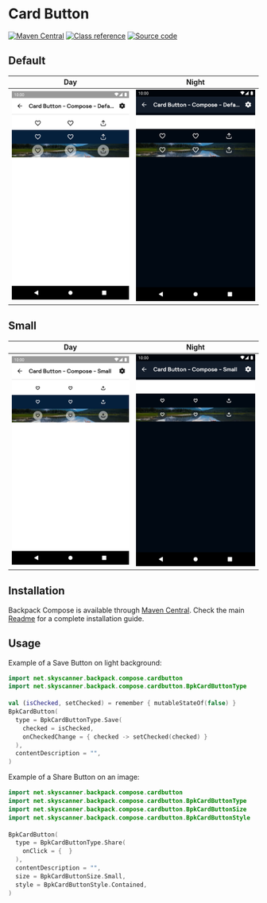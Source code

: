 # Card Button

[![Maven Central](https://img.shields.io/maven-central/v/net.skyscanner.backpack/backpack-compose)](https://search.maven.org/artifact/net.skyscanner.backpack/backpack-compose)
[![Class reference](https://img.shields.io/badge/Class%20reference-Android-blue)](https://backpack.github.io/android/backpack-compose/net.skyscanner.backpack.compose.button)
[![Source code](https://img.shields.io/badge/Source%20code-GitHub-lightgrey)](https://github.com/Skyscanner/backpack-android/tree/main/backpack-compose/src/main/kotlin/net/skyscanner/backpack/compose/button)

## Default

| Day                                                                                                                                                                      | Night                                                                                                                                                                                   |
|--------------------------------------------------------------------------------------------------------------------------------------------------------------------------|-----------------------------------------------------------------------------------------------------------------------------------------------------------------------------------------|
| <img src="https://raw.githubusercontent.com/Skyscanner/backpack-android/main/docs/compose/CardButton/screenshots/default.png" alt="Card Button component" width="375" /> | <img src="https://raw.githubusercontent.com/Skyscanner/backpack-android/main/docs/compose/CardButton/screenshots/default_dm.png" alt="Card Button component - dark mode" width="375" /> |

## Small

| Day                                                                                                                                                                          | Night                                                                                                                                                                                       |
|------------------------------------------------------------------------------------------------------------------------------------------------------------------------------|---------------------------------------------------------------------------------------------------------------------------------------------------------------------------------------------|
| <img src="https://raw.githubusercontent.com/Skyscanner/backpack-android/main/docs/compose/CardButton/screenshots/small.png" alt="Small Card Button component" width="375" /> | <img src="https://raw.githubusercontent.com/Skyscanner/backpack-android/main/docs/compose/CardButton/screenshots/small_dm.png" alt="Small Card Button component - dark mode" width="375" /> |

## Installation

Backpack Compose is available through [Maven Central](https://search.maven.org/artifact/net.skyscanner.backpack/backpack-compose). Check the main [Readme](https://github.com/skyscanner/backpack-android#installation) for a complete installation guide.

## Usage

Example of a Save Button on light background:

```Kotlin
import net.skyscanner.backpack.compose.cardbutton
import net.skyscanner.backpack.compose.cardbutton.BpkCardButtonType

val (isChecked, setChecked) = remember { mutableStateOf(false) }
BpkCardButton(
  type = BpkCardButtonType.Save(
    checked = isChecked,
    onCheckedChange = { checked -> setChecked(checked) }
  ),
  contentDescription = "",
)
```

Example of a Share Button on an image:

```Kotlin
import net.skyscanner.backpack.compose.cardbutton
import net.skyscanner.backpack.compose.cardbutton.BpkCardButtonType
import net.skyscanner.backpack.compose.cardbutton.BpkCardButtonSize
import net.skyscanner.backpack.compose.cardbutton.BpkCardButtonStyle

BpkCardButton(
  type = BpkCardButtonType.Share(
    onClick = {  }
  ),
  contentDescription = "",
  size = BpkCardButtonSize.Small,
  style = BpkCardButtonStyle.Contained,
)
```
